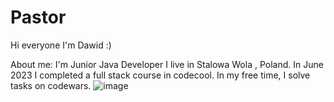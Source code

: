 # Pastor
Hi everyone I'm Dawid :)

About me:
I'm Junior Java Developer I live in Stalowa Wola , Poland.
In June 2023 I completed a full stack course in codecool.
In my free time, I solve tasks on codewars.
![image](https://github.com/Pastor28/Pastor/assets/102811935/6b06db0c-54b1-4cdf-8f02-40776bbd7f6f)
